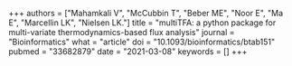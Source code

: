 +++
authors = ["Mahamkali V", "McCubbin T", "Beber ME", "Noor E", "Ma E", "Marcellin LK", "Nielsen LK."]
title = "multiTFA: a python package for multi-variate thermodynamics-based flux analysis"
journal = "Bioinformatics"
what = "article"
doi = "10.1093/bioinformatics/btab151"
pubmed = "33682879"
date = "2021-03-08"
keywords = []
+++

